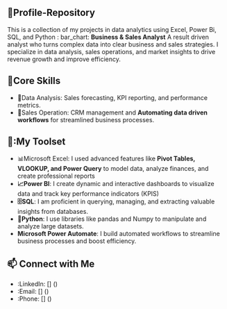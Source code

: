 ## 🚀Profile-Repository
This is a collection of my projects in data analytics using Excel, Power Bi, SQL, and Python
: bar_chart:   **Business & Sales Analyst**
A result driven analyst who turns complex data into clear business and sales strategies.
I specialize in data analysis, sales operations, and market insights to drive revenue growth and improve efficiency.
## 💼Core Skills
-	📝Data Analysis: Sales forecasting, KPI reporting, and performance metrics.
-	🛒Sales Operation:   CRM management and **Automating data driven workflows** for streamlined business processes.
## 🧰:My Toolset
-	📊Microsoft Excel: I used advanced features like **Pivot Tables, VLOOKUP, and Power Query** to model data, analyze finances, and create professional reports
-	**📈Power BI**: I create dynamic and interactive dashboards to visualize data and track key performance indicators (KPIS)
-	**🗄️SQL**: I am  proficient in querying, managing, and extracting valuable insights from databases.
-	**🐍Python**: I use libraries like pandas and Numpy to manipulate and analyze large datasets.
-	**Microsoft Power Automate**: I build automated workflows to streamline business processes and boost efficiency.
## 📫 Connect with Me
-	:LinkedIn: [] ()
-	:Email: [] ()
-	:Phone: [] ()




